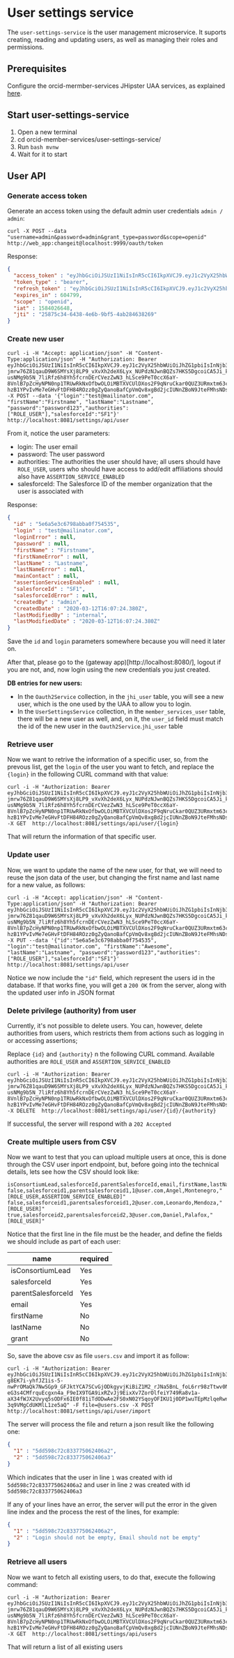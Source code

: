 # User settings service

The `user-settings-service` is the user management microservice. It suports creating, reading and updating users, as well as managing their roles and permissions.

## Prerequisites

Configure the orcid-mermber-services JHipster UAA services, as explained [here](README.md).

## Start user-settings-service

1. Open a new terminal 
2. cd orcid-member-services/user-settings-service/
3. Run `bash mvnw`
4. Wait for it to start

## User API

### Generate access token

Generate an access token using the default admin user credentials `admin / admin`:

````
curl -X POST --data "username=admin&password=admin&grant_type=password&scope=openid" http://web_app:changeit@localhost:9999/oauth/token
````

Response:

```json
{
  "access_token" : "eyJhbGciOiJSUzI1NiIsInR5cCI6IkpXVCJ9.eyJ1c2VyX25hbWUiOiJhZG1pbiIsInNjb3BlIjpbIm9wZW5pZCJdLCJleHAiOjE1ODQ2MzE0NDgsImlhdCI6MTU4NDAyNjY0OCwiYXV0aG9yaXRpZXMiOlsiUk9MRV9BRE1JTiIsIlJPTEVfVVNFUiJdLCJqdGkiOiIyNTg3NWMzNC02NDM4LTRlNmItOWJmNS00YWIyODQ2MzgyNjkiLCJjbGllbnRfaWQiOiJ3ZWJfYXBwIn0.h61Api8W21fjqWKB1YGd-jmrw76Z81qauD9W6SMYsXj8LP9_vXvXh2deX6Lyx_NUPdzNJwnBQZs7HKS5DgcoiCA5Ji_kUXC8TfLnD9SmcCcHbr-usNMg9b5N_7liRfz6h8Yh5fcrnDErCVezZwN3_hLSce9PeT0ccX6aY-8VnlB7pZcHyNPN0np1TRUwRkNxOfbwOLOiMBTXVCUlDXos2F9qNruCkar0QUZ3URmxtm63cG1aHLzekxf2Fuvayfkr0upEoucXfD9A-hzB1YPvIvMe7eGHvFtDFH84ROzz0gZyQanoBafCpVmQv8xgBd2jcIUNnZBoN9JteFMhsNDscA",
  "token_type" : "bearer",
  "refresh_token" : "eyJhbGciOiJSUzI1NiIsInR5cCI6IkpXVCJ9.eyJ1c2VyX25hbWUiOiJhZG1pbiIsInNjb3BlIjpbIm9wZW5pZCJdLCJhdGkiOiIyNTg3NWMzNC02NDM4LTRlNmItOWJmNS00YWIyODQ2MzgyNjkiLCJleHAiOjE1ODQ2MzE0NDgsImlhdCI6MTU4NDAyNjY0OCwiYXV0aG9yaXRpZXMiOlsiUk9MRV9BRE1JTiIsIlJPTEVfVVNFUiJdLCJqdGkiOiJiNGM2YjA4MC1mZDgzLTQ1OTYtOTM1Ny1lMWQ1OGFhNGY1NTQiLCJjbGllbnRfaWQiOiJ3ZWJfYXBwIn0.ImuR79eDLvrL9ZtY58kH-BhsgxRXuELy-AjZIGRGOe9o3QdjFFMkZK9ajaVMCCarnJ3v_JeUEtqSNR02wMTbypd5Pa_cFd0dQYg6pCkQ6L7pJ4ev-ihFmlst-LoJDcg87ZthTspHe9zX5wtYmhASbIOh89fBJEbXXqeefUp9BoQ4ZeSG7RKUF0VZwLyJOzrGuHHWDUUwNQNAc8uS2BNwFpUhndxLRNKrKXvK1swpqJyZVp7Ao_RNFcGZyIkIHRLnXdGjrnFhna7Hk1-3lIZ01V0EcmSqWJWHAM1Tr01iXRFZCT_r7MJ0O0QCijnB8-8Va8WeS5YJ6Vi2SC1krO2kkQ",
  "expires_in" : 604799,
  "scope" : "openid",
  "iat" : 1584026648,
  "jti" : "25875c34-6438-4e6b-9bf5-4ab284638269"
}
```

### Create new user

```
curl -i -H "Accept: application/json" -H "Content-Type:application/json" -H "Authorization: Bearer eyJhbGciOiJSUzI1NiIsInR5cCI6IkpXVCJ9.eyJ1c2VyX25hbWUiOiJhZG1pbiIsInNjb3BlIjpbIm9wZW5pZCJdLCJleHAiOjE1ODQ2MzE0NDgsImlhdCI6MTU4NDAyNjY0OCwiYXV0aG9yaXRpZXMiOlsiUk9MRV9BRE1JTiIsIlJPTEVfVVNFUiJdLCJqdGkiOiIyNTg3NWMzNC02NDM4LTRlNmItOWJmNS00YWIyODQ2MzgyNjkiLCJjbGllbnRfaWQiOiJ3ZWJfYXBwIn0.h61Api8W21fjqWKB1YGd-jmrw76Z81qauD9W6SMYsXj8LP9_vXvXh2deX6Lyx_NUPdzNJwnBQZs7HKS5DgcoiCA5Ji_kUXC8TfLnD9SmcCcHbr-usNMg9b5N_7liRfz6h8Yh5fcrnDErCVezZwN3_hLSce9PeT0ccX6aY-8VnlB7pZcHyNPN0np1TRUwRkNxOfbwOLOiMBTXVCUlDXos2F9qNruCkar0QUZ3URmxtm63cG1aHLzekxf2Fuvayfkr0upEoucXfD9A-hzB1YPvIvMe7eGHvFtDFH84ROzz0gZyQanoBafCpVmQv8xgBd2jcIUNnZBoN9JteFMhsNDscA" -X POST --data '{"login":"test@mailinator.com", "firstName":"Firstname", "lastName":"Lastname", "password":"password123","authorities":["ROLE_USER"],"salesforceId":"SF1"}'  http://localhost:8081/settings/api/user

```

From it, notice the user parameters: 

- login: The user email
- password: The user password
- authorities: The authorities the user should have; all users should have `ROLE_USER`, users who should have access to add/edit affiliations should also have `ASSERTION_SERVICE_ENABLED`
- salesforceId: The Salesforce ID of the member organization that the user is associated with

Response:

```json
{
  "id" : "5e6a5e3c6798abba0f754535",
  "login" : "test@mailinator.com",
  "loginError" : null,
  "password" : null,
  "firstName" : "Firstname",
  "firstNameError" : null,
  "lastName" : "Lastname",
  "lastNameError" : null,
  "mainContact" : null,
  "assertionServicesEnabled" : null,
  "salesforceId" : "SF1",
  "salesforceIdError" : null,
  "createdBy" : "admin",
  "createdDate" : "2020-03-12T16:07:24.380Z",
  "lastModifiedBy" : "internal",
  "lastModifiedDate" : "2020-03-12T16:07:24.380Z"
}
```

Save the `id` and `login` parameters somewhere because you will need it later on.

After that, please go to the (gateway app)[http://localhost:8080/], logout if you are not, and, now login using the new credentials you just created.

**DB entries for new users:**
- In the `Oauth2Service` collection, in the `jhi_user` table, you will see a new user, which is the one used by the UAA to allow you to login.
- In the `UserSettingsService` collection, in the `member_services_user` table, there will be a new user as well, and, on it, the `user_id` field must match the id of the new user in the `Oauth2Service`.`jhi_user` table

### Retrieve user

Now we want to retrive the information of a specific user, so, from the prevous list, get the `login` of the user you want to fetch, and replace the `{login}` in the following CURL command with that value:

```
curl -i -H "Authorization: Bearer eyJhbGciOiJSUzI1NiIsInR5cCI6IkpXVCJ9.eyJ1c2VyX25hbWUiOiJhZG1pbiIsInNjb3BlIjpbIm9wZW5pZCJdLCJleHAiOjE1ODQ2MzE0NDgsImlhdCI6MTU4NDAyNjY0OCwiYXV0aG9yaXRpZXMiOlsiUk9MRV9BRE1JTiIsIlJPTEVfVVNFUiJdLCJqdGkiOiIyNTg3NWMzNC02NDM4LTRlNmItOWJmNS00YWIyODQ2MzgyNjkiLCJjbGllbnRfaWQiOiJ3ZWJfYXBwIn0.h61Api8W21fjqWKB1YGd-jmrw76Z81qauD9W6SMYsXj8LP9_vXvXh2deX6Lyx_NUPdzNJwnBQZs7HKS5DgcoiCA5Ji_kUXC8TfLnD9SmcCcHbr-usNMg9b5N_7liRfz6h8Yh5fcrnDErCVezZwN3_hLSce9PeT0ccX6aY-8VnlB7pZcHyNPN0np1TRUwRkNxOfbwOLOiMBTXVCUlDXos2F9qNruCkar0QUZ3URmxtm63cG1aHLzekxf2Fuvayfkr0upEoucXfD9A-hzB1YPvIvMe7eGHvFtDFH84ROzz0gZyQanoBafCpVmQv8xgBd2jcIUNnZBoN9JteFMhsNDscA" -X GET  http://localhost:8081/settings/api/user/{login}
```

That will return the information of that specific user.

### Update user

Now, we want to update the name of the new user, for that, we will need to reuse the json data of the user, but changing the first name and last name for a new value, as follows:

```
curl -i -H "Accept: application/json" -H "Content-Type:application/json" -H "Authorization: Bearer eyJhbGciOiJSUzI1NiIsInR5cCI6IkpXVCJ9.eyJ1c2VyX25hbWUiOiJhZG1pbiIsInNjb3BlIjpbIm9wZW5pZCJdLCJleHAiOjE1ODQ2MzE0NDgsImlhdCI6MTU4NDAyNjY0OCwiYXV0aG9yaXRpZXMiOlsiUk9MRV9BRE1JTiIsIlJPTEVfVVNFUiJdLCJqdGkiOiIyNTg3NWMzNC02NDM4LTRlNmItOWJmNS00YWIyODQ2MzgyNjkiLCJjbGllbnRfaWQiOiJ3ZWJfYXBwIn0.h61Api8W21fjqWKB1YGd-jmrw76Z81qauD9W6SMYsXj8LP9_vXvXh2deX6Lyx_NUPdzNJwnBQZs7HKS5DgcoiCA5Ji_kUXC8TfLnD9SmcCcHbr-usNMg9b5N_7liRfz6h8Yh5fcrnDErCVezZwN3_hLSce9PeT0ccX6aY-8VnlB7pZcHyNPN0np1TRUwRkNxOfbwOLOiMBTXVCUlDXos2F9qNruCkar0QUZ3URmxtm63cG1aHLzekxf2Fuvayfkr0upEoucXfD9A-hzB1YPvIvMe7eGHvFtDFH84ROzz0gZyQanoBafCpVmQv8xgBd2jcIUNnZBoN9JteFMhsNDscA" -X PUT --data '{"id":"5e6a5e3c6798abba0f754535", "login":"test@mailinator.com", "firstName":"Awesome", "lastName":"Lastname", "password":"password123","authorities":["ROLE_USER"],"salesforceId":"SF1"}'  http://localhost:8081/settings/api/user
```
Notice we now include the `"id"` field, which represent the users id in the database. 
If that works fine, you will get a `200 OK` from the server, along with the updated user info in JSON format

### Delete privilege (authority) from user
Currently, it's not possible to delete users. You can, however, delete authorities from users, which restricts them from actions such as logging in or accessing assertions;

Replace `{id}` and `{authority}` n the following CURL command. Available authorities are `ROLE_USER` and `ASSERTION_SERVICE_ENABLED`

```
curl -i -H "Authorization: Bearer eyJhbGciOiJSUzI1NiIsInR5cCI6IkpXVCJ9.eyJ1c2VyX25hbWUiOiJhZG1pbiIsInNjb3BlIjpbIm9wZW5pZCJdLCJleHAiOjE1ODQ2MzE0NDgsImlhdCI6MTU4NDAyNjY0OCwiYXV0aG9yaXRpZXMiOlsiUk9MRV9BRE1JTiIsIlJPTEVfVVNFUiJdLCJqdGkiOiIyNTg3NWMzNC02NDM4LTRlNmItOWJmNS00YWIyODQ2MzgyNjkiLCJjbGllbnRfaWQiOiJ3ZWJfYXBwIn0.h61Api8W21fjqWKB1YGd-jmrw76Z81qauD9W6SMYsXj8LP9_vXvXh2deX6Lyx_NUPdzNJwnBQZs7HKS5DgcoiCA5Ji_kUXC8TfLnD9SmcCcHbr-usNMg9b5N_7liRfz6h8Yh5fcrnDErCVezZwN3_hLSce9PeT0ccX6aY-8VnlB7pZcHyNPN0np1TRUwRkNxOfbwOLOiMBTXVCUlDXos2F9qNruCkar0QUZ3URmxtm63cG1aHLzekxf2Fuvayfkr0upEoucXfD9A-hzB1YPvIvMe7eGHvFtDFH84ROzz0gZyQanoBafCpVmQv8xgBd2jcIUNnZBoN9JteFMhsNDscA" -X DELETE  http://localhost:8081/settings/api/user/{id}/{authority}
```

If successful, the server will respond with a `202 Accepted`

### Create multiple users from CSV

Now we want to test that you can upload multiple users at once, this is done through the CSV user inport endpoint, but, before going into the technical details, lets see how the CSV should look like: 

```csv
isConsortiumLead,salesforceId,parentSalesforceId,email,firstName,lastName,grant
false,salesforceid1,parentsalesforceid1,1@user.com,Angel,Montenegro,"[ROLE_USER,ASSERTION_SERVICE_ENABLED]"
false,salesforceid1,parentsalesforceid1,2@user.com,Leonardo,Mendoza,"[ROLE_USER]"
true,salesforceid2,parentsalesforceid2,3@user.com,Daniel,Palafox,"[ROLE_USER]"
```

Notice that the first line in the file must be the header, and define the fields we should include as part of each user:

name | required
-----| ----------
isConsortiumLead | Yes
salesforceId | Yes
parentSalesforceId | Yes
email | Yes
firstName | No 
lastName | No
grant | No

So, save the above csv as file `users.csv` and import it as follow:

```
curl -i -H "Authorization: Bearer eyJhbGciOiJSUzI1NiIsInR5cCI6IkpXVCJ9.eyJ1c2VyX25hbWUiOiJhZG1pbiIsInNjb3BlIjpbIm9wZW5pZCJdLCJleHAiOjE1NzQ3ODIwNDUsImlhdCI6MTU3NDE3NzI0NSwiYXV0aG9yaXRpZXMiOlsiUk9MRV9BRE1JTiIsIlJPTEVfVVNFUiJdLCJqdGkiOiIyZTBkODYxZS1kNDg1LTQ3ZGItODJhZS02MGY0NGU4YTNlMWEiLCJjbGllbnRfaWQiOiJ3ZWJfYXBwIn0.J1Qfl75v1JohAfi0Mbv_h0-g8EK7i-yhfJZ1is-5-nwPrOMaQk7NwSGp9_GFJktYCA7SCvGjODkgyvjKiBiZ1M2_rJNa5BnL_foL6rr98zTtwv0NmsGUXIyehrbc03aTdLYjQCh9svNspfrPuGKYm_IkfoWkMb6BcZ5MgvI5DaLh2aIciLtCGUY-eG3s4CMfrquEcgxn4a_F9eIX9TGA9ixRZvJj9EixXv7ZorOlfeiY749Ra8v1a-aX34fWJX2Uvyq5sODFx6IE0f81iTdODwAe2FS0xN02YSqoyOFIKU1j0DP1wuTEpMzlqeRwnvlVy0-3q9VMgCdUKMlL1ze5aQ" -F file=@users.csv -X POST  http://localhost:8081/settings/api/user/import
```

The server will process the file and return a json result like the following one: 

```json
{
  "1" : "5dd598c72c833775062406a2",
  "2" : "5dd598c72c833775062406a3"
}
```

Which indicates that the user in line `1` was created with id `5dd598c72c833775062406a2` and user in line `2` was created with id `5dd598c72c833775062406a3`

If any of your lines have an error, the server will put the error in the given line index and the process the rest of the lines, for example:

```json
{
  "1" : "5dd598c72c833775062406a2",
  "2" : "Login should not be empty, Email should not be empty"
}
```

### Retrieve all users

Now we want to fetch all existing users, to do that, execute the following command:

```
curl -i -H "Authorization: Bearer eyJhbGciOiJSUzI1NiIsInR5cCI6IkpXVCJ9.eyJ1c2VyX25hbWUiOiJhZG1pbiIsInNjb3BlIjpbIm9wZW5pZCJdLCJleHAiOjE1ODQ2MzE0NDgsImlhdCI6MTU4NDAyNjY0OCwiYXV0aG9yaXRpZXMiOlsiUk9MRV9BRE1JTiIsIlJPTEVfVVNFUiJdLCJqdGkiOiIyNTg3NWMzNC02NDM4LTRlNmItOWJmNS00YWIyODQ2MzgyNjkiLCJjbGllbnRfaWQiOiJ3ZWJfYXBwIn0.h61Api8W21fjqWKB1YGd-jmrw76Z81qauD9W6SMYsXj8LP9_vXvXh2deX6Lyx_NUPdzNJwnBQZs7HKS5DgcoiCA5Ji_kUXC8TfLnD9SmcCcHbr-usNMg9b5N_7liRfz6h8Yh5fcrnDErCVezZwN3_hLSce9PeT0ccX6aY-8VnlB7pZcHyNPN0np1TRUwRkNxOfbwOLOiMBTXVCUlDXos2F9qNruCkar0QUZ3URmxtm63cG1aHLzekxf2Fuvayfkr0upEoucXfD9A-hzB1YPvIvMe7eGHvFtDFH84ROzz0gZyQanoBafCpVmQv8xgBd2jcIUNnZBoN9JteFMhsNDscA" -X GET  http://localhost:8081/settings/api/users
```

That will return a list of all existing users


